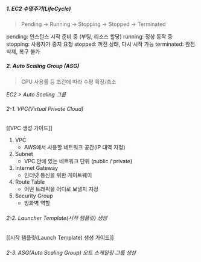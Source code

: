 ##### 1. EC2 수명주기(LifeCycle)
> Pending -> Running -> Stopping -> Stopped -> Terminated

pending: 인스턴스 시작 준비 중 (부팅, 리소스 할당)
running: 정상 동작 중
stopping: 사용자가 중지 요청
stopped: 꺼진 상태, 다시 시작 가능
terminated: 완전 삭제, 복구 불가

##### 2. Auto Scaling Group (ASG)
> CPU 사용률 등 조건에 따라 수평 확장/축소

*EC2 > Auto Scaling 그룹*
###### 2-1. VPC(Virtual Private Cloud)
[[VPC 생성 가이드]]
1. VPC
	- AWS에서 사용할 네트워크 공간(IP 대역 지정)
2. Subnet
	- VPC 안에 있는 네트워크 단위 (public / private)
3. Internet Gateway
	- 인터넷 통신을 위한 게이트웨이
4. Route Table
	- 어떤 트래픽을 어디로 보낼지 지정
5. Security Group
	- 방화벽 역할

###### 2-2. Launcher Template(시작 템플릿) 생성
[[시작 템플릿(Launch Template) 생성 가이드]]

###### 2-3. ASG(Auto Scaling Group) 오트 스케일링 그룹 생성
